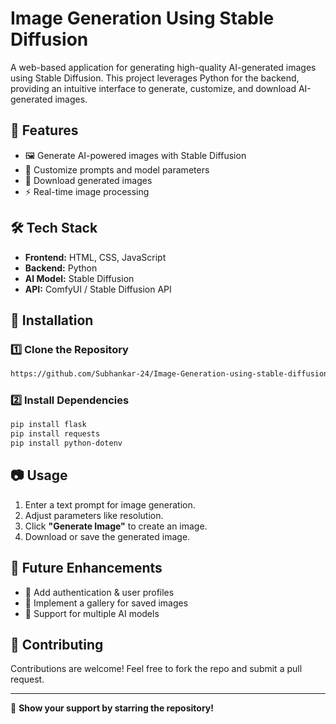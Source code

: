 # Image Generation Using Stable Diffusion

A web-based application for generating high-quality AI-generated images using Stable Diffusion. This project leverages Python for the backend, providing an intuitive interface to generate, customize, and download AI-generated images.

## 🚀 Features

- 🖼 Generate AI-powered images with Stable Diffusion
- 🎨 Customize prompts and model parameters
- 💾 Download generated images
- ⚡ Real-time image processing

## 🛠 Tech Stack

- **Frontend:** HTML, CSS, JavaScript  
- **Backend:** Python  
- **AI Model:** Stable Diffusion  
- **API:** ComfyUI / Stable Diffusion API  

## 📌 Installation

### 1️⃣ Clone the Repository
```sh
https://github.com/Subhankar-24/Image-Generation-using-stable-diffusion-Comfy-UI.git
```

### 2️⃣ Install Dependencies
```sh
pip install flask
pip install requests
pip install python-dotenv
```

## 📷 Usage

1. Enter a text prompt for image generation.
2. Adjust parameters like resolution.
3. Click **"Generate Image"** to create an image.
4. Download or save the generated image.

## 📖 Future Enhancements

- 🔹 Add authentication & user profiles
- 🔹 Implement a gallery for saved images
- 🔹 Support for multiple AI models

## 🤝 Contributing
Contributions are welcome! Feel free to fork the repo and submit a pull request.

---

🌟 **Show your support by starring the repository!**
